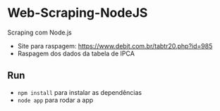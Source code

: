 # Web-Scraping-NodeJS
Scraping com Node.js
* Site para raspagem: https://www.debit.com.br/tabtr20.php?id=985
* Raspagem dos dados da tabela de IPCA

## Run
* `npm install` para instalar as dependências
* `node app` para rodar a app
